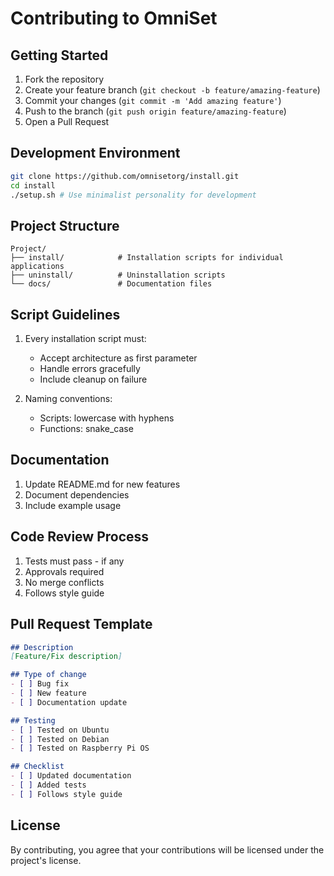 # Contributing to OmniSet

## Getting Started

1. Fork the repository
2. Create your feature branch (`git checkout -b feature/amazing-feature`)
3. Commit your changes (`git commit -m 'Add amazing feature'`)
4. Push to the branch (`git push origin feature/amazing-feature`)
5. Open a Pull Request

## Development Environment

```bash
git clone https://github.com/omnisetorg/install.git
cd install
./setup.sh # Use minimalist personality for development
```

## Project Structure

```
Project/
├── install/            # Installation scripts for individual applications
├── uninstall/          # Uninstallation scripts
└── docs/               # Documentation files
```

## Script Guidelines

1. Every installation script must:
   - Accept architecture as first parameter
   - Handle errors gracefully
   - Include cleanup on failure

2. Naming conventions:
   - Scripts: lowercase with hyphens
   - Functions: snake_case

## Documentation

1. Update README.md for new features
2. Document dependencies
3. Include example usage

## Code Review Process

1. Tests must pass - if any
2. Approvals required
3. No merge conflicts
4. Follows style guide

## Pull Request Template

```markdown
## Description
[Feature/Fix description]

## Type of change
- [ ] Bug fix
- [ ] New feature
- [ ] Documentation update

## Testing
- [ ] Tested on Ubuntu
- [ ] Tested on Debian
- [ ] Tested on Raspberry Pi OS

## Checklist
- [ ] Updated documentation
- [ ] Added tests
- [ ] Follows style guide
```

## License

By contributing, you agree that your contributions will be licensed under the project's license.
